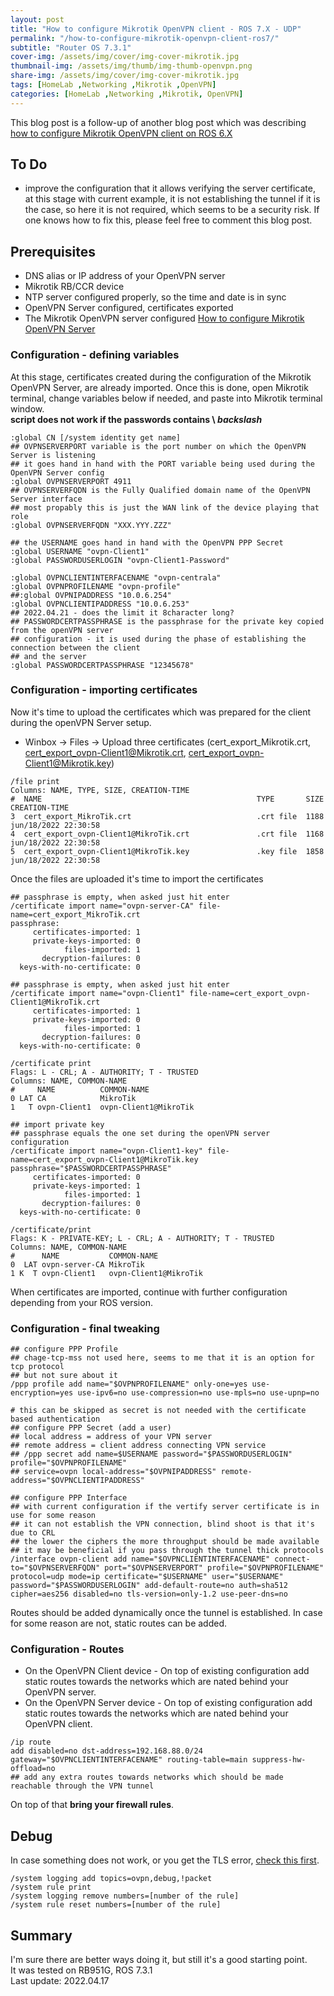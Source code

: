```yaml
---
layout: post
title: "How to configure Mikrotik OpenVPN client - ROS 7.X - UDP"
permalink: "/how-to-configure-mikrotik-openvpn-client-ros7/"
subtitle: "Router OS 7.3.1"
cover-img: /assets/img/cover/img-cover-mikrotik.jpg
thumbnail-img: /assets/img/thumb/img-thumb-openvpn.png
share-img: /assets/img/cover/img-cover-mikrotik.jpg
tags: [HomeLab ,Networking ,Mikrotik ,OpenVPN]
categories: [HomeLab ,Networking ,Mikrotik, OpenVPN]
---
```

This blog post is a follow-up of another blog post which was describing [how to configure Mikrotik OpenVPN client on ROS 6.X](https://makeitcloudy.pl/how-to-configure-mikrotik-openvpn-client-ros6/)

## To Do
+ improve the configuration that it allows verifying the server certificate, at this stage with current example, it is not establishing the tunnel if it is the case, so here it is not required, which seems to be a security risk. If one knows how to fix this, please feel free to comment this blog post.

## Prerequisites
+ DNS alias or IP address of your OpenVPN server
+ Mikrotik RB/CCR device
+ NTP server configured properly, so the time and date is in sync
+ OpenVPN Server configured, certificates exported
+ The Mikrotik OpenVPN server configured [How to configure Mikrotik OpenVPN Server](https://makeitcloudy.pl/how-to-configure-mikrotik-openvpn-server/)

### Configuration - defining variables
At this stage, certificates created during the configuration of the Mikrotik OpenVPN Server, are already imported. Once this is done, open Mikrotik terminal, change variables below if needed, and paste into Mikrotik terminal window.<br>
**script does not work if the passwords contains \ *backslash***

```shell
:global CN [/system identity get name]
## OVPNSERVERPORT variable is the port number on which the OpenVPN Server is listening
## it goes hand in hand with the PORT variable being used during the OpenVPN Server config
:global OVPNSERVERPORT 4911
## OVPNSERVERFQDN is the Fully Qualified domain name of the OpenVPN Server interface
## most propably this is just the WAN link of the device playing that role
:global OVPNSERVERFQDN "XXX.YYY.ZZZ"

## the USERNAME goes hand in hand with the OpenVPN PPP Secret
:global USERNAME "ovpn-Client1"
:global PASSWORDUSERLOGIN "ovpn-Client1-Password"

:global OVPNCLIENTINTERFACENAME "ovpn-centrala"
:global OVPNPROFILENAME "ovpn-profile"
##:global OVPNIPADDRESS "10.0.6.254"
:global OVPNCLIENTIPADDRESS "10.0.6.253"
## 2022.04.21 - does the limit it 8character long?
## PASSWORDCERTPASSPHRASE is the passphrase for the private key copied from the openVPN server
## configuration - it is used during the phase of establishing the connection between the client
## and the server
:global PASSWORDCERTPASSPHRASE "12345678"
```

### Configuration - importing certificates
Now it's time to upload the certificates which was prepared for the client during the openVPN Server setup.
+ Winbox -> Files -> Upload three certificates (cert_export_Mikrotik.crt, cert_export_ovpn-Client1@Mikrotik.crt, cert_export_ovpn-Client1@Mikrotik.key)
```shell
/file print 
Columns: NAME, TYPE, SIZE, CREATION-TIME
#  NAME                                                TYPE       SIZE      CREATION-TIME       
3  cert_export_MikroTik.crt                            .crt file  1188      jun/18/2022 22:30:58
4  cert_export_ovpn-Client1@MikroTik.crt               .crt file  1168      jun/18/2022 22:30:58
5  cert_export_ovpn-Client1@MikroTik.key               .key file  1858      jun/18/2022 22:30:58
```

Once the files are uploaded it's time to import the certificates

```shell
## passphrase is empty, when asked just hit enter
/certificate import name="ovpn-server-CA" file-name=cert_export_MikroTik.crt
passphrase: 
     certificates-imported: 1
     private-keys-imported: 0
            files-imported: 1
       decryption-failures: 0
  keys-with-no-certificate: 0

## passphrase is empty, when asked just hit enter
/certificate import name="ovpn-Client1" file-name=cert_export_ovpn-Client1@MikroTik.crt
     certificates-imported: 1
     private-keys-imported: 0
            files-imported: 1
       decryption-failures: 0
  keys-with-no-certificate: 0

/certificate print 
Flags: L - CRL; A - AUTHORITY; T - TRUSTED
Columns: NAME, COMMON-NAME
#     NAME          COMMON-NAME          
0 LAT CA            MikroTik             
1   T ovpn-Client1  ovpn-Client1@MikroTik

## import private key
## passphrase equals the one set during the openVPN server configuration
/certificate import name="ovpn-Client1-key" file-name=cert_export_ovpn-Client1@MikroTik.key passphrase="$PASSWORDCERTPASSPHRASE"
     certificates-imported: 0
     private-keys-imported: 1
            files-imported: 1
       decryption-failures: 0
  keys-with-no-certificate: 0

/certificate/print 
Flags: K - PRIVATE-KEY; L - CRL; A - AUTHORITY; T - TRUSTED
Columns: NAME, COMMON-NAME
#      NAME           COMMON-NAME          
0  LAT ovpn-server-CA MikroTik             
1 K  T ovpn-Client1   ovpn-Client1@MikroTik
```

When certificates are imported, continue with further configuration depending from your ROS version.

### Configuration - final tweaking

```shell
## configure PPP Profile
## chage-tcp-mss not used here, seems to me that it is an option for tcp protocol
## but not sure about it
/ppp profile add name="$OVPNPROFILENAME" only-one=yes use-encryption=yes use-ipv6=no use-compression=no use-mpls=no use-upnp=no

# this can be skipped as secret is not needed with the certificate based authentication
## configure PPP Secret (add a user)
## local address = address of your VPN server
## remote address = client address connecting VPN service
## /ppp secret add name=$USERNAME password="$PASSWORDUSERLOGIN" profile="$OVPNPROFILENAME"
## service=ovpn local-address="$OVPNIPADDRESS" remote-address="$OVPNCLIENTIPADDRESS"

## configure PPP Interface
## with current configuration if the vertify server certificate is in use for some reason
## it can not establish the VPN connection, blind shoot is that it's due to CRL
## the lower the ciphers the more throughput should be made available
## it may be beneficial if you pass through the tunnel thick protocols
/interface ovpn-client add name="$OVPNCLIENTINTERFACENAME" connect-to="$OVPNSERVERFQDN" port="$OVPNSERVERPORT" profile="$OVPNPROFILENAME" protocol=udp mode=ip certificate="$USERNAME" user="$USERNAME" password="$PASSWORDUSERLOGIN" add-default-route=no auth=sha512 cipher=aes256 disabled=no tls-version=only-1.2 use-peer-dns=no
```

Routes should be added dynamically once the tunnel is established. In case for some reason are not, static routes can be added.
### Configuration - Routes
+ On the OpenVPN Client device - On top of existing configuration add static routes towards the networks which are nated behind your OpenVPN server.
+ On the OpenVPN Server device - On top of existing configuration add static routes towards the networks which are nated behind your OpenVPN client. 
```shell
/ip route
add disabled=no dst-address=192.168.88.0/24 gateway="$OVPNCLIENTINTERFACENAME" routing-table=main suppress-hw-offload=no
## add any extra routes towards networks which should be made reachable through the VPN tunnel
```

On top of that **bring your firewall rules**.

## Debug
In case something does not work, or you get the TLS error, [check this first](https://openvpn.net/faq/tls-error-tls-key-negotiation-failed-to-occur-within-60-seconds-check-your-network-connectivity/).
```shell
/system logging add topics=ovpn,debug,!packet
/system rule print
/system logging remove numbers=[number of the rule]
/system rule reset numbers=[number of the rule]
```

## Summary
I'm sure there are better ways doing it, but still it's a good starting point.<br>
It was tested on RB951G, ROS 7.3.1<br>
Last update: 2022.04.17